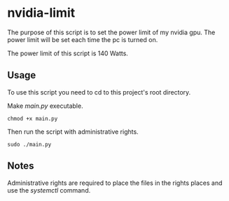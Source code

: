 # nvidia-limit

The purpose of this script is to set the power limit of my nvidia gpu.
The power limit will be set each time the pc is turned on.

The power limit of this script is 140 Watts.

## Usage

To use this script you need to cd to this project's root directory.

Make *main.py* executable.

    chmod +x main.py

Then run the script with administrative rights.

    sudo ./main.py


## Notes
Administrative rights are required to place the files in the rights places and
use the *systemctl* command.